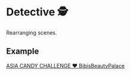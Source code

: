 # Detective 🕵️

Rearranging scenes.

## Example

[ASIA CANDY CHALLENGE ♥ BibisBeautyPalace](https://www.youtube.com/watch?v=Fh4KCPnrLc0)
